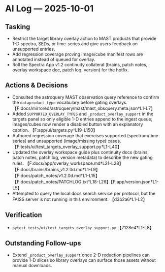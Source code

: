 # AI Log — 2025-10-01

## Tasking
- Restrict the target library overlay action to MAST products that provide 1-D spectra, SEDs, or time-series and give users feedback on unsupported entries.
- Add regression coverage proving image/cube manifest rows are annotated instead of queued for overlay.
- Roll the Spectra App v1.2 continuity collateral (brains, patch notes, overlay workspace doc, patch log, version) for the hotfix.

## Actions & Decisions
- Consulted the astroquery MAST observation query reference to confirm the `dataproduct_type` vocabulary before gating overlays. 【F:docs/mirrored/astroquery/mast/mast_obsquery.meta.json†L1-L7】
- Added `SUPPORTED_OVERLAY_TYPES` and `_product_overlay_support` in the targets panel so only eligible 1-D entries append to the ingest queue; images/cubes now render a disabled button with an explanatory caption. 【F:app/ui/targets.py†L19-L150】
- Authored regression coverage that exercises supported (spectrum/time-series) and unsupported (image/missing type) cases. 【F:tests/ui/test_targets_overlay_support.py†L1-L40】
- Updated the overlay workspace guide plus continuity docs (brains, patch notes, patch log, version metadata) to describe the new gating rules. 【F:docs/app/overlay_workspace.md†L21-L28】【F:docs/brains/brains_v1.2.0d.md†L1-L9】【F:docs/patch_notes/v1.2.0d.md†L1-L15】【F:docs/patch_notes/PATCHLOG.txt†L18-L26】【F:app/version.json†L1-L5】
- Attempted to query the local docs search service per protocol, but the FAISS server is not running in this environment. 【d3b2a6†L1-L2】

## Verification
- `pytest tests/ui/test_targets_overlay_support.py` 【7128e4†L1-L8】

## Outstanding Follow-ups
- Extend `_product_overlay_support` once 2-D reduction pipelines can provide 1-D slices so library overlays can surface those assets without manual downloads.

